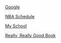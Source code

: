 [Google](www.google.com)

[NBA Schedule](https://www.nba.com/schedule)

[My School](www.ucsd.edu)

[Really, Really Good Book](https://www.goodreads.com/book/show/44767458-dune)
